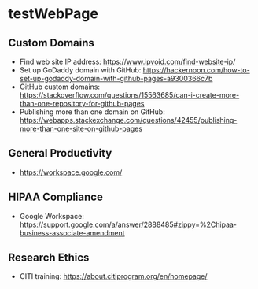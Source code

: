 # testWebPage

## Custom Domains

* Find web site IP address: https://www.ipvoid.com/find-website-ip/
* Set up GoDaddy domain with GitHub: https://hackernoon.com/how-to-set-up-godaddy-domain-with-github-pages-a9300366c7b
* GitHub custom domains: https://stackoverflow.com/questions/15563685/can-i-create-more-than-one-repository-for-github-pages
* Publishing more than one domain on GitHub: https://webapps.stackexchange.com/questions/42455/publishing-more-than-one-site-on-github-pages

## General Productivity

* https://workspace.google.com/

## HIPAA Compliance

* Google Workspace: https://support.google.com/a/answer/2888485#zippy=%2Chipaa-business-associate-amendment

## Research Ethics

* CITI training: https://about.citiprogram.org/en/homepage/
